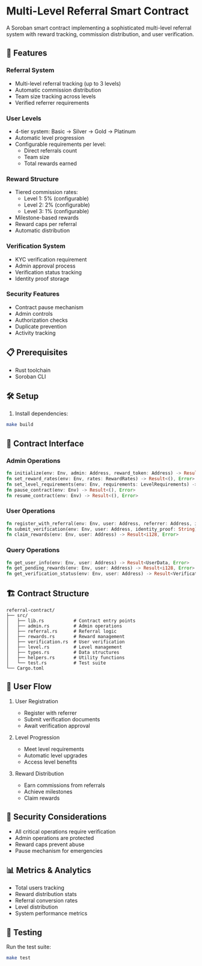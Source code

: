 # Multi-Level Referral Smart Contract

A Soroban smart contract implementing a sophisticated multi-level referral
system with reward tracking, commission distribution, and user verification.

## 🌟 Features

### Referral System

- Multi-level referral tracking (up to 3 levels)
- Automatic commission distribution
- Team size tracking across levels
- Verified referrer requirements

### User Levels

- 4-tier system: Basic → Silver → Gold → Platinum
- Automatic level progression
- Configurable requirements per level:
  - Direct referrals count
  - Team size
  - Total rewards earned

### Reward Structure

- Tiered commission rates:
  - Level 1: 5% (configurable)
  - Level 2: 2% (configurable)
  - Level 3: 1% (configurable)
- Milestone-based rewards
- Reward caps per referral
- Automatic distribution

### Verification System

- KYC verification requirement
- Admin approval process
- Verification status tracking
- Identity proof storage

### Security Features

- Contract pause mechanism
- Admin controls
- Authorization checks
- Duplicate prevention
- Activity tracking

## 📋 Prerequisites

- Rust toolchain
- Soroban CLI

## 🛠 Setup

1. Install dependencies:

```bash
make build
```

## 📝 Contract Interface

### Admin Operations

```rust
fn initialize(env: Env, admin: Address, reward_token: Address) -> Result<(), Error>
fn set_reward_rates(env: Env, rates: RewardRates) -> Result<(), Error>
fn set_level_requirements(env: Env, requirements: LevelRequirements) -> Result<(), Error>
fn pause_contract(env: Env) -> Result<(), Error>
fn resume_contract(env: Env) -> Result<(), Error>
```

### User Operations

```rust
fn register_with_referral(env: Env, user: Address, referrer: Address, identity_proof: String) -> Result<(), Error>
fn submit_verification(env: Env, user: Address, identity_proof: String) -> Result<(), Error>
fn claim_rewards(env: Env, user: Address) -> Result<i128, Error>
```

### Query Operations

```rust
fn get_user_info(env: Env, user: Address) -> Result<UserData, Error>
fn get_pending_rewards(env: Env, user: Address) -> Result<i128, Error>
fn get_verification_status(env: Env, user: Address) -> Result<VerificationStatus, Error>
```

## 🏗 Contract Structure

```text
referral-contract/
├── src/
│   ├── lib.rs           # Contract entry points
│   ├── admin.rs         # Admin operations
│   ├── referral.rs      # Referral logic
│   ├── rewards.rs       # Reward management
│   ├── verification.rs  # User verification
│   ├── level.rs         # Level management
│   ├── types.rs         # Data structures
│   ├── helpers.rs       # Utility functions
│   └── test.rs          # Test suite
└── Cargo.toml
```

## 🔄 User Flow

1. User Registration
   - Register with referrer
   - Submit verification documents
   - Await verification approval

2. Level Progression
   - Meet level requirements
   - Automatic level upgrades
   - Access level benefits

3. Reward Distribution
   - Earn commissions from referrals
   - Achieve milestones
   - Claim rewards

## 🔐 Security Considerations

- All critical operations require verification
- Admin operations are protected
- Reward caps prevent abuse
- Pause mechanism for emergencies

## 📊 Metrics & Analytics

- Total users tracking
- Reward distribution stats
- Referral conversion rates
- Level distribution
- System performance metrics

## 🧪 Testing

Run the test suite:

```bash
make test
```
